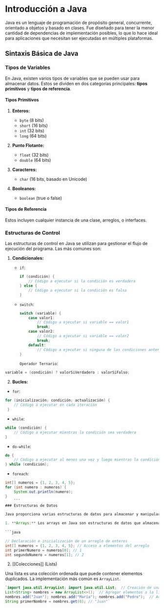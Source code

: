 # Introducción a Java

Java es un lenguaje de programación de propósito general, concurrente, orientado a objetos y basado en clases. Fue diseñado para tener la menor cantidad de dependencias de implementación posibles, lo que lo hace ideal para aplicaciones que necesitan ser ejecutadas en múltiples plataformas.

## Sintaxis Básica de Java

### Tipos de Variables

En Java, existen varios tipos de variables que se pueden usar para almacenar datos. Estos se dividen en dos categorías principales: **tipos primitivos** y **tipos de referencia**.

#### Tipos Primitivos

1. **Enteros:**
   - `byte` (8 bits)
   - `short` (16 bits)
   - `int` (32 bits)
   - `long` (64 bits)

2. **Punto Flotante:**
   - `float` (32 bits)
   - `double` (64 bits)

3. **Caracteres:**
   - `char` (16 bits, basado en Unicode)

4. **Booleanos:**
   - `boolean` (true o false)

#### Tipos de Referencia

Estos incluyen cualquier instancia de una clase, arreglos, o interfaces.

### Estructuras de Control

Las estructuras de control en Java se utilizan para gestionar el flujo de ejecución del programa. Las más comunes son:

1. **Condicionales:**
   - `if`:
     ```java
     if (condición) {
         // Código a ejecutar si la condición es verdadera
     } else {
         // Código a ejecutar si la condición es falsa
     }
     ```


   - `switch`:
     ```java
     switch (variable) {
         case valor1:
             // Código a ejecutar si variable == valor1
             break;
         case valor2:
             // Código a ejecutar si variable == valor2
             break;
         default:
             // Código a ejecutar si ninguna de las condiciones anteriores se cumple
     }
     ```

	 `Operador Ternario`:

```java
variable = (condición) ? valorSiVerdadero : valorSiFalso;

```

2. **Bucles:**

- `for`:
```java
for (inicialización; condición; actualización) {
	// Código a ejecutar en cada iteración
 }
```

- `while`:
```java
while (condición) {
	// Código a ejecutar mientras la condición sea verdadera
}
```

- `do-while`:
```java
do {
	// Código a ejecutar al menos una vez y luego mientras la condición sea verdadera
} while (condición);
```

- `foreach`:
```java
int[] numeros = {1, 2, 3, 4, 5};
for (int numero : numeros) {
	System.out.println(numero);
}
	```
### Estructuras de Datos

Java proporciona varias estructuras de datos para almacenar y manipular conjuntos de datos.

1. **Arrays:** Los arrays en Java son estructuras de datos que almacenan una colección de elementos del mismo tipo.  Son inmutables
 
```java

// Declaración e inicialización de un arreglo de enteros
int[] numeros = {1, 2, 3, 4, 5}; // Acceso a elementos del arreglo
int primerNumero = numeros[0]; // 1
int segundoNumero = numeros[1]; // 2

```

 2. [[Colecciones]] (Lists)

Una lista es una colección ordenada que puede contener elementos duplicados. La implementación más común es `ArrayList`.

```java
`import java.util.ArrayList; import java.util.List;  // Creación de una ArrayList
List<String> nombres = new ArrayList<>();  // Agregar elementos a la lista 
nombres.add("Juan"); nombres.add("María"); nombres.add("Pedro");  // Acceso a elementos de la lista
String primerNombre = nombres.get(0); // "Juan"`
```
